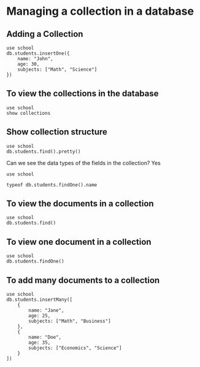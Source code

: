 # Managing a collection in a database

## Adding a Collection

````
use school
db.students.insertOne({
    name: "John",
    age: 30,
    subjects: ["Math", "Science"]
})
````

## To view the collections in the database

````
use school
show collections
````

## Show collection structure

````
use school
db.students.find().pretty()
````

Can we see the data types of the fields in the collection? Yes
````
use school

typeof db.students.findOne().name
````


## To view the documents in a collection

````
use school
db.students.find()
````

## To view one document in a collection

````
use school
db.students.findOne()
````

## To add many documents to a collection

````
use school
db.students.insertMany([
    {
        name: "Jane",
        age: 25,
        subjects: ["Math", "Business"]
    },
    {
        name: "Doe",
        age: 35,
        subjects: ["Economics", "Science"]
    }
])
````